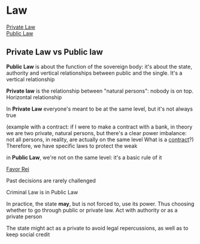 # Law
[Private Law](/notes/private_law)  
[Public Law](/notes/public_law)

## Private Law vs Public law
**Public Law** is about the function of the sovereign body: it's about the state, authority and vertical relationships between public and the single. It's a vertical relationship

**Private law** is the relationship between "natural persons": nobody is on top. Horizontal relationship

In **Private Law** everyone's meant to be at the same level, but it's not always true

(example with a contract: if I were to make a contract with a bank, in theory we are two private, natural persons, but there's a clear power imbalance: not all persons, in reality, are actually on the same level
What is a [contract](/notes/contract)?)  
Therefore, we have specific laws to protect the weak


in **Public Law**, we're not on the same level: it's a basic rule of it

[Favor Rei](/notes/favor_rei)

Past decisions are rarely challenged

Criminal Law is in Public Law

In practice, the state **may**, but is not forced to, use its power. Thus choosing whether to go through public or private law. Act with authority or as a private person

The state might act as a private to avoid legal repercussions, as well as to keep social credit
